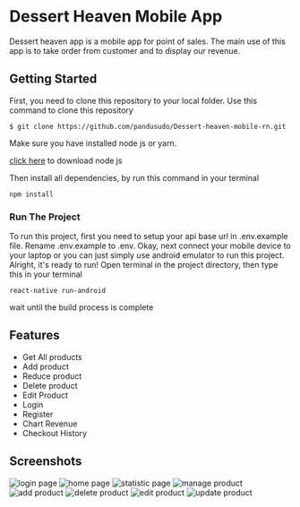 # Dessert Heaven Mobile App

Dessert heaven app is a mobile app for point of sales. The main use of this app is to take order from customer and to display our revenue.

## Getting Started

First, you need to clone this repository to your local folder. Use this command to clone this repository

```
$ git clone https://github.com/pandusudo/Dessert-heaven-mobile-rn.git
```

Make sure you have installed node js or yarn.

[click here](https://nodejs.org/en/download/ "Node js") to download node js

Then install all dependencies, by run this command in your terminal

```
npm install
```

### Run The Project

To run this project, first you need to setup your api base url in .env.example file. Rename .env.example to .env. Okay, next connect your mobile device to your laptop or you can just simply use android emulator to run this project. Alright, it's ready to run! Open terminal in the project directory, then type this in your terminal

```
react-native run-android
```

wait until the build process is complete

## Features
- Get All products
- Add product
- Reduce product
- Delete product
- Edit Product
- Login
- Register
- Chart Revenue
- Checkout History

## Screenshots

![login page](screenshots/sc-01.png)
![home page](screenshots/sc-02.png)
![statistic page](screenshots/sc-03.png)
![manage product](screenshots/sc-04.png)
![add product](screenshots/sc-05.png)
![delete product](screenshots/sc-06.png)
![edit product](screenshots/sc-07.png)
![update product](screenshots/sc-08.png)
